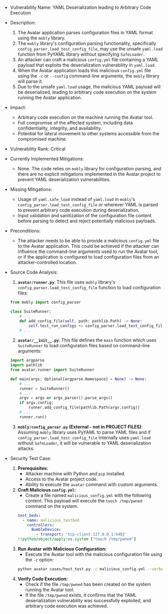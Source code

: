 - Vulnerability Name: YAML Deserialization leading to Arbitrary Code Execution
- Description:
    1. The Avatar application parses configuration files in YAML format using the `mobly` library.
    2. The `mobly` library's configuration parsing functionality, specifically `config_parser.load_test_config_file`, may use the unsafe `yaml.load` function from PyYAML library without specifying `SafeLoader`.
    3. An attacker can craft a malicious `config.yml` file containing a YAML payload that exploits the deserialization vulnerability in `yaml.load`.
    4. When the Avatar application loads this malicious `config.yml` file using the `-c` or `--config` command-line arguments, the `mobly` library will parse it.
    5. Due to the unsafe `yaml.load` usage, the malicious YAML payload will be deserialized, leading to arbitrary code execution on the system running the Avatar application.
- Impact:
    - Arbitrary code execution on the machine running the Avatar tool.
    - Full compromise of the affected system, including data confidentiality, integrity, and availability.
    - Potential for lateral movement to other systems accessible from the compromised machine.
- Vulnerability Rank: Critical
- Currently Implemented Mitigations:
    - None. The code relies on `mobly` library for configuration parsing, and there are no explicit mitigations implemented in the Avatar project to prevent YAML deserialization vulnerabilities.
- Missing Mitigations:
    - Usage of `yaml.safe_load` instead of `yaml.load` in `mobly`'s `config_parser.load_test_config_file` or wherever YAML is parsed to prevent arbitrary code execution during deserialization.
    - Input validation and sanitization of the configuration file content before parsing to detect and reject potentially malicious payloads.
- Preconditions:
    - The attacker needs to be able to provide a malicious `config.yml` file to the Avatar application. This could be achieved if the attacker can influence the command-line arguments used to run the Avatar tool, or if the application is configured to load configuration files from an attacker-controlled location.
- Source Code Analysis:
    1. **`avatar/runner.py`**: This file uses `mobly` library's `config_parser.load_test_config_file` function to load configuration files:
    ```python
    from mobly import config_parser

    class SuiteRunner:
        # ...
        def add_config_file(self, path: pathlib.Path) -> None:
            self.test_run_configs += config_parser.load_test_config_file(str(path))  # type: ignore
        # ...
    ```
    2. **`avatar/__init__.py`**: This file defines the `main` function which uses `SuiteRunner` to load configuration files based on command-line arguments:
    ```python
    import argparse
    import pathlib
    from avatar.runner import SuiteRunner

    def main(args: Optional[argparse.Namespace] = None) -> None:
        # ...
        runner = SuiteRunner()
        # ...
        argv = args or args_parser().parse_args()
        if argv.config:
            runner.add_config_file(pathlib.Path(argv.config))
        # ...
        runner.run()
    ```
    3. **`mobly/config_parser.py` (External - not in PROJECT FILES)**: Assuming `mobly` library uses PyYAML to parse YAML files and if `config_parser.load_test_config_file` internally uses `yaml.load` without `SafeLoader`, it will be vulnerable to YAML deserialization attacks.

- Security Test Case:
    1. **Prerequisites:**
        - Attacker machine with Python and `pip` installed.
        - Access to the Avatar project code.
        - Ability to execute the `avatar` command with custom arguments.
    2. **Craft Malicious `config.yml`:**
        - Create a file named `malicious_config.yml` with the following content. This payload will execute the `touch /tmp/pwned` command on the system.
        ```yaml
        test_beds:
          - name: malicious_testbed
            controllers:
              BumbleDevice:
                - transport: 'tcp-client:127.0.0.1:6402'
        !!python/object/apply:os.system ["touch /tmp/pwned"]
        ```
    3. **Run Avatar with Malicious Configuration:**
        - Execute the Avatar tool with the malicious configuration file using the `-c` option:
        ```bash
        python avatar cases/host_test.py -c malicious_config.yml --verbose
        ```
    4. **Verify Code Execution:**
        - Check if the file `/tmp/pwned` has been created on the system running the Avatar tool.
        - If the file `/tmp/pwned` exists, it confirms that the YAML deserialization vulnerability was successfully exploited, and arbitrary code execution was achieved.
